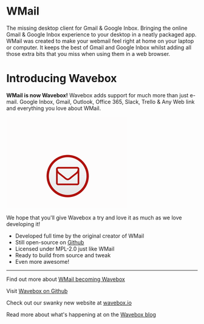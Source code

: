 # WMail

The missing desktop client for Gmail & Google Inbox. Bringing the online Gmail & Google Inbox experience to your desktop in a neatly packaged app. WMail was created to make your webmail feel right at home on your laptop or computer. It keeps the best of Gmail and Google Inbox whilst adding all those extra bits that you miss when using them in a web browser.

# Introducing Wavebox

**WMail is now Wavebox!** Wavebox adds support for much more than just e-mail. Google Inbox, Gmail, Outlook, Office 365, Slack, Trello & Any Web link and everything you love about WMail.

![Wavebox & WMail Logo](https://raw.githubusercontent.com/Thomas101/wmail/master/.github/wmail_wavebox.gif)

We hope that you'll give Wavebox a try and love it as much as we love developing it!

* Developed full time by the original creator of WMail
* Still open-source on [Github](https://github.com/wavebox/waveboxapp)
* Licensed under MPL-2.0 just like WMail
* Ready to build from source and tweak
* Even more awesome!

---

Find out more about [WMail becoming Wavebox](https://blog.wavebox.io/introducing-wavebox/)

Visit [Wavebox on Github](https://github.com/wavebox/waveboxapp)

Check out our swanky new website at [wavebox.io](https://wavebox.io)

Read more about what's happening at on the [Wavebox blog](https://blog.wavebox.io)
